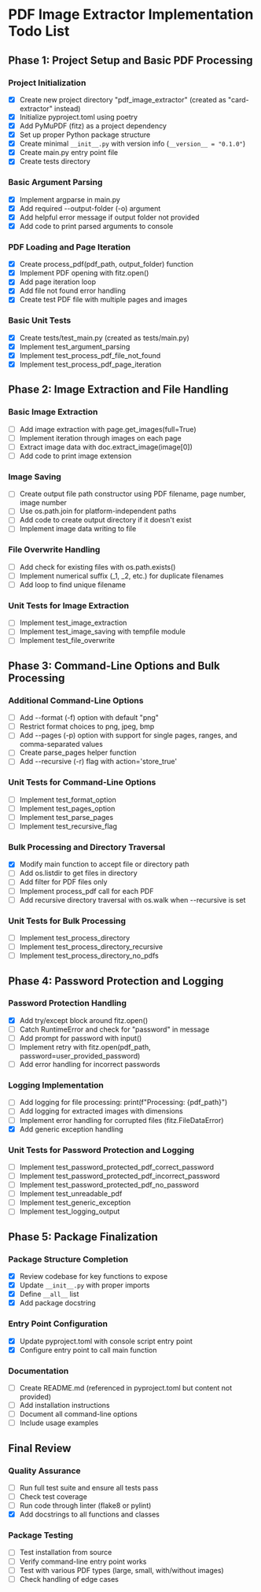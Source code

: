 # PDF Image Extractor Implementation Todo List

## Phase 1: Project Setup and Basic PDF Processing

### Project Initialization
- [x] Create new project directory "pdf_image_extractor" (created as "card-extractor" instead)
- [x] Initialize pyproject.toml using poetry
- [x] Add PyMuPDF (fitz) as a project dependency
- [x] Set up proper Python package structure
- [x] Create minimal `__init__.py` with version info (`__version__ = "0.1.0"`)
- [x] Create main.py entry point file
- [x] Create tests directory

### Basic Argument Parsing
- [x] Implement argparse in main.py
- [x] Add required --output-folder (-o) argument
- [x] Add helpful error message if output folder not provided
- [x] Add code to print parsed arguments to console

### PDF Loading and Page Iteration
- [x] Create process_pdf(pdf_path, output_folder) function
- [x] Implement PDF opening with fitz.open()
- [x] Add page iteration loop
- [x] Add file not found error handling
- [x] Create test PDF file with multiple pages and images

### Basic Unit Tests
- [x] Create tests/test_main.py (created as tests/main.py)
- [x] Implement test_argument_parsing
- [x] Implement test_process_pdf_file_not_found
- [x] Implement test_process_pdf_page_iteration

## Phase 2: Image Extraction and File Handling

### Basic Image Extraction
- [ ] Add image extraction with page.get_images(full=True)
- [ ] Implement iteration through images on each page
- [ ] Extract image data with doc.extract_image(image[0])
- [ ] Add code to print image extension

### Image Saving
- [ ] Create output file path constructor using PDF filename, page number, image number
- [ ] Use os.path.join for platform-independent paths
- [ ] Add code to create output directory if it doesn't exist
- [ ] Implement image data writing to file

### File Overwrite Handling
- [ ] Add check for existing files with os.path.exists()
- [ ] Implement numerical suffix (_1, _2, etc.) for duplicate filenames
- [ ] Add loop to find unique filename

### Unit Tests for Image Extraction
- [ ] Implement test_image_extraction
- [ ] Implement test_image_saving with tempfile module
- [ ] Implement test_file_overwrite

## Phase 3: Command-Line Options and Bulk Processing

### Additional Command-Line Options
- [ ] Add --format (-f) option with default "png"
- [ ] Restrict format choices to png, jpeg, bmp
- [ ] Add --pages (-p) option with support for single pages, ranges, and comma-separated values
- [ ] Create parse_pages helper function
- [ ] Add --recursive (-r) flag with action='store_true'

### Unit Tests for Command-Line Options
- [ ] Implement test_format_option
- [ ] Implement test_pages_option
- [ ] Implement test_parse_pages
- [ ] Implement test_recursive_flag

### Bulk Processing and Directory Traversal
- [x] Modify main function to accept file or directory path
- [ ] Add os.listdir to get files in directory
- [ ] Add filter for PDF files only
- [ ] Implement process_pdf call for each PDF
- [ ] Add recursive directory traversal with os.walk when --recursive is set

### Unit Tests for Bulk Processing
- [ ] Implement test_process_directory
- [ ] Implement test_process_directory_recursive
- [ ] Implement test_process_directory_no_pdfs

## Phase 4: Password Protection and Logging

### Password Protection Handling
- [x] Add try/except block around fitz.open()
- [ ] Catch RuntimeError and check for "password" in message
- [ ] Add prompt for password with input()
- [ ] Implement retry with fitz.open(pdf_path, password=user_provided_password)
- [ ] Add error handling for incorrect passwords

### Logging Implementation
- [ ] Add logging for file processing: print(f"Processing: {pdf_path}")
- [ ] Add logging for extracted images with dimensions
- [ ] Implement error handling for corrupted files (fitz.FileDataError)
- [x] Add generic exception handling

### Unit Tests for Password Protection and Logging
- [ ] Implement test_password_protected_pdf_correct_password
- [ ] Implement test_password_protected_pdf_incorrect_password
- [ ] Implement test_password_protected_pdf_no_password
- [ ] Implement test_unreadable_pdf
- [ ] Implement test_generic_exception
- [ ] Implement test_logging_output

## Phase 5: Package Finalization

### Package Structure Completion
- [x] Review codebase for key functions to expose
- [x] Update `__init__.py` with proper imports
- [x] Define `__all__` list
- [x] Add package docstring

### Entry Point Configuration
- [x] Update pyproject.toml with console script entry point
- [x] Configure entry point to call main function

### Documentation
- [ ] Create README.md (referenced in pyproject.toml but content not provided)
- [ ] Add installation instructions
- [ ] Document all command-line options
- [ ] Include usage examples

## Final Review

### Quality Assurance
- [ ] Run full test suite and ensure all tests pass
- [ ] Check test coverage
- [ ] Run code through linter (flake8 or pylint)
- [x] Add docstrings to all functions and classes

### Package Testing
- [ ] Test installation from source
- [ ] Verify command-line entry point works
- [ ] Test with various PDF types (large, small, with/without images)
- [ ] Check handling of edge cases